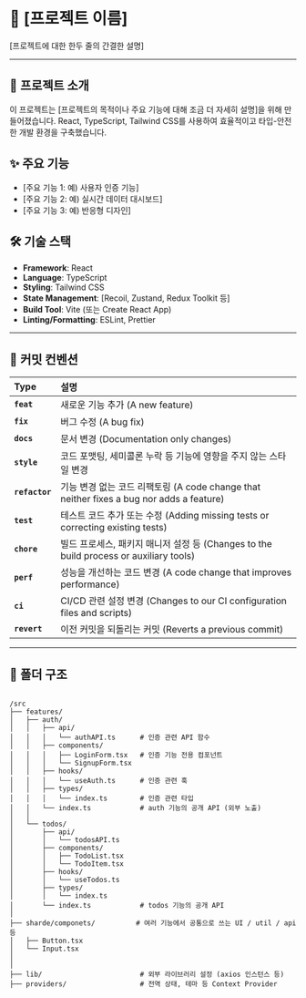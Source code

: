 # 🚀 [프로젝트 이름]

[프로젝트에 대한 한두 줄의 간결한 설명]

---

## 📖 프로젝트 소개

이 프로젝트는 [프로젝트의 목적이나 주요 기능에 대해 조금 더 자세히 설명]을 위해 만들어졌습니다. React, TypeScript, Tailwind CSS를 사용하여 효율적이고 타입-안전한 개발 환경을 구축했습니다.

## ✨ 주요 기능

-   [주요 기능 1: 예) 사용자 인증 기능]
-   [주요 기능 2: 예) 실시간 데이터 대시보드]
-   [주요 기능 3: 예) 반응형 디자인]

## 🛠️ 기술 스택

-   **Framework**: React
-   **Language**: TypeScript
-   **Styling**: Tailwind CSS
-   **State Management**: [Recoil, Zustand, Redux Toolkit 등]
-   **Build Tool**: Vite (또는 Create React App)
-   **Linting/Formatting**: ESLint, Prettier

---


## 📜 커밋 컨벤션

| Type       | 설명                                                               |
| :--------- | :----------------------------------------------------------------- |
| **`feat`** | 새로운 기능 추가 (A new feature)                                   |
| **`fix`** | 버그 수정 (A bug fix)                                              |
| **`docs`** | 문서 변경 (Documentation only changes)                             |
| **`style`** | 코드 포맷팅, 세미콜론 누락 등 기능에 영향을 주지 않는 스타일 변경     |
| **`refactor`** | 기능 변경 없는 코드 리팩토링 (A code change that neither fixes a bug nor adds a feature) |
| **`test`** | 테스트 코드 추가 또는 수정 (Adding missing tests or correcting existing tests) |
| **`chore`** | 빌드 프로세스, 패키지 매니저 설정 등 (Changes to the build process or auxiliary tools) |
| **`perf`** | 성능을 개선하는 코드 변경 (A code change that improves performance) |
| **`ci`** | CI/CD 관련 설정 변경 (Changes to our CI configuration files and scripts) |
| **`revert`** | 이전 커밋을 되돌리는 커밋 (Reverts a previous commit)  

---

## 📁 폴더 구조

```plaintext

/src
├── features/
│   ├── auth/
│   │   ├── api/
│   │   │   └── authAPI.ts      # 인증 관련 API 함수
│   │   ├── components/
│   │   │   ├── LoginForm.tsx   # 인증 기능 전용 컴포넌트
│   │   │   └── SignupForm.tsx
│   │   ├── hooks/
│   │   │   └── useAuth.ts      # 인증 관련 훅
│   │   ├── types/
│   │   │   └── index.ts        # 인증 관련 타입
│   │   └── index.ts            # auth 기능의 공개 API (외부 노출)
│   │
│   └── todos/
│       ├── api/
│       │   └── todosAPI.ts
│       ├── components/
│       │   ├── TodoList.tsx
│       │   └── TodoItem.tsx
│       ├── hooks/
│       │   └── useTodos.ts
│       ├── types/
│       │   └── index.ts
│       └── index.ts            # todos 기능의 공개 API
│
├── sharde/componets/          # 여러 기능에서 공통으로 쓰는 UI / util / api 등
│   ├── Button.tsx
│   └── Input.tsx
│
│
├── lib/                        # 외부 라이브러리 설정 (axios 인스턴스 등)
├── providers/                  # 전역 상태, 테마 등 Context Provider
```
